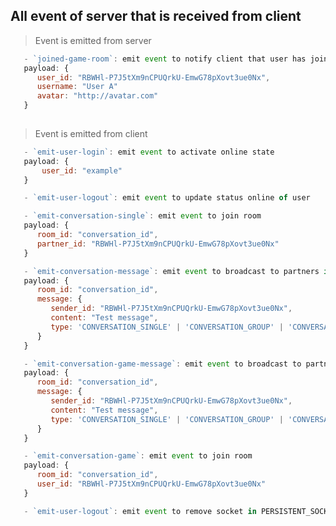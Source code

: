 ## All event of server that is received from client

> Event is emitted from server

```javascript
   - `joined-game-room`: emit event to notify client that user has joined room
   payload: {
      user_id: "RBWHl-P7J5tXm9nCPUQrkU-EmwG78pXovt3ue0Nx",
      username: "User A"
      avatar: "http://avatar.com"
   }
   
```

> Event is emitted from client

```javascript
   - `emit-user-login`: emit event to activate online state
   payload: {
       user_id: "example"
   }
```

```javascript
   - `emit-user-logout`: emit event to update status online of user
```

```javascript
   - `emit-conversation-single`: emit event to join room
   payload: {
      room_id: "conversation_id",
      partner_id: "RBWHl-P7J5tXm9nCPUQrkU-EmwG78pXovt3ue0Nx"
   }
```

```javascript
   - `emit-conversation-message`: emit event to broadcast to partners in room
   payload: {
      room_id: "conversation_id",
      message: {
         sender_id: "RBWHl-P7J5tXm9nCPUQrkU-EmwG78pXovt3ue0Nx",
         content: "Test message",
         type: 'CONVERSATION_SINGLE' | 'CONVERSATION_GROUP' | 'CONVERSATION_GAME'
      }
   }
```

```javascript
   - `emit-conversation-game-message`: emit event to broadcast to partners in room
   payload: {
      room_id: "conversation_id",
      message: {
         sender_id: "RBWHl-P7J5tXm9nCPUQrkU-EmwG78pXovt3ue0Nx",
         content: "Test message",
         type: 'CONVERSATION_SINGLE' | 'CONVERSATION_GROUP' | 'CONVERSATION_GAME'
      }
   }
```

```javascript
   - `emit-conversation-game`: emit event to join room
   payload: {
      room_id: "conversation_id",
      user_id: "RBWHl-P7J5tXm9nCPUQrkU-EmwG78pXovt3ue0Nx"
   }
```

```javascript
   - `emit-user-logout`: emit event to remove socket in PERSISTENT_SOCKETS
```
